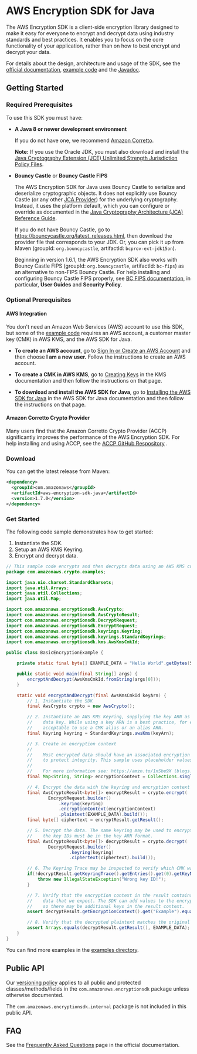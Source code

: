 # AWS Encryption SDK for Java

The AWS Encryption SDK is a client-side encryption library designed to make it easy for everyone to encrypt and decrypt data using industry standards and best practices. It enables you to focus on the core functionality of your application, rather than on how to best encrypt and decrypt your data.

For details about the design, architecture and usage of the SDK, see the [official documentation](https://docs.aws.amazon.com/encryption-sdk/latest/developer-guide/), [example code][examples] and the [Javadoc](https://aws.github.io/aws-encryption-sdk-java/javadoc/).

## Getting Started

### Required Prerequisites
To use this SDK you must have:

* **A Java 8 or newer development environment**

  If you do not have one, we recommend [Amazon Corretto](https://aws.amazon.com/corretto/).

  **Note:** If you use the Oracle JDK, you must also download and install the [Java Cryptography Extension (JCE) Unlimited Strength Jurisdiction Policy Files](http://www.oracle.com/technetwork/java/javase/downloads/jce8-download-2133166.html).

* **Bouncy Castle** or **Bouncy Castle FIPS**

  The AWS Encryption SDK for Java uses Bouncy Castle to serialize and deserialize cryptographic objects.
  It does not explicitly use Bouncy Castle (or any other [JCA Provider](https://docs.oracle.com/javase/8/docs/api/java/security/Provider.html)) for the underlying cryptography.
  Instead, it uses the platform default, which you can configure or override as documented in the
  [Java Cryptography Architecture (JCA) Reference Guide](https://docs.oracle.com/javase/9/security/java-cryptography-architecture-jca-reference-guide.htm#JSSEC-GUID-2BCFDD85-D533-4E6C-8CE9-29990DEB0190).

  If you do not have Bouncy Castle, go to https://bouncycastle.org/latest_releases.html, then download the provider file that corresponds to your JDK.
  Or, you can pick it up from Maven (groupId: `org.bouncycastle`, artifactId: `bcprov-ext-jdk15on`).

  Beginning in version 1.6.1,
  the AWS Encryption SDK also works with Bouncy Castle FIPS (groupId: `org.bouncycastle`, artifactId: `bc-fips`)
  as an alternative to non-FIPS Bouncy Castle.
  For help installing and configuring Bouncy Castle FIPS properly, see [BC FIPS documentation](https://www.bouncycastle.org/documentation.html),
  in particular, **User Guides** and **Security Policy**.

### Optional Prerequisites

#### AWS Integration
You don't need an Amazon Web Services (AWS) account to use this SDK, but some of the [example code][examples] requires an AWS account, a customer master key (CMK) in AWS KMS, and the AWS SDK for Java.

* **To create an AWS account**, go to [Sign In or Create an AWS Account](https://portal.aws.amazon.com/gp/aws/developer/registration/index.html) and then choose **I am a new user.** Follow the instructions to create an AWS account.

* **To create a CMK in AWS KMS**, go to [Creating Keys](https://docs.aws.amazon.com/kms/latest/developerguide/create-keys.html) in the KMS documentation and then follow the instructions on that page.

* **To download and install the AWS SDK for Java**, go to [Installing the AWS SDK for Java](https://docs.aws.amazon.com/AWSSdkDocsJava/latest/DeveloperGuide/java-dg-install-sdk.html) in the AWS SDK for Java documentation and then follow the instructions on that page.

#### Amazon Corretto Crypto Provider
Many users find that the Amazon Corretto Crypto Provider (ACCP) significantly improves the performance of the AWS Encryption SDK.
For help installing and using ACCP, see the [ACCP GitHub Respository](https://github.com/corretto/amazon-corretto-crypto-provider) .

### Download

You can get the latest release from Maven:

```xml
<dependency>
  <groupId>com.amazonaws</groupId>
  <artifactId>aws-encryption-sdk-java</artifactId>
  <version>1.7.0</version>
</dependency>
```

### Get Started

The following code sample demonstrates how to get started:

1. Instantiate the SDK.
2. Setup an AWS KMS Keyring.
3. Encrypt and decrypt data.

```java
// This sample code encrypts and then decrypts data using an AWS KMS customer master key (CMK).
package com.amazonaws.crypto.examples;

import java.nio.charset.StandardCharsets;
import java.util.Arrays;
import java.util.Collections;
import java.util.Map;

import com.amazonaws.encryptionsdk.AwsCrypto;
import com.amazonaws.encryptionsdk.AwsCryptoResult;
import com.amazonaws.encryptionsdk.DecryptRequest;
import com.amazonaws.encryptionsdk.EncryptRequest;
import com.amazonaws.encryptionsdk.keyrings.Keyring;
import com.amazonaws.encryptionsdk.keyrings.StandardKeyrings;
import com.amazonaws.encryptionsdk.kms.AwsKmsCmkId;

public class BasicEncryptionExample {

    private static final byte[] EXAMPLE_DATA = "Hello World".getBytes(StandardCharsets.UTF_8);

    public static void main(final String[] args) {
        encryptAndDecrypt(AwsKmsCmkId.fromString(args[0]));
    }

    static void encryptAndDecrypt(final AwsKmsCmkId keyArn) {
        // 1. Instantiate the SDK
        final AwsCrypto crypto = new AwsCrypto();

        // 2. Instantiate an AWS KMS Keyring, supplying the key ARN as the generator for generating a 
        //    data key. While using a key ARN is a best practice, for encryption operations it is also
        //    acceptable to use a CMK alias or an alias ARN.
        final Keyring keyring = StandardKeyrings.awsKms(keyArn);

        // 3. Create an encryption context
        //
        //    Most encrypted data should have an associated encryption context
        //    to protect integrity. This sample uses placeholder values.
        //
        //    For more information see: https://amzn.to/1nSbe9X (blogs.aws.amazon.com)
        final Map<String, String> encryptionContext = Collections.singletonMap("Example", "String");

        // 4. Encrypt the data with the keyring and encryption context
        final AwsCryptoResult<byte[]> encryptResult = crypto.encrypt(
                EncryptRequest.builder()
                    .keyring(keyring)
                    .encryptionContext(encryptionContext)
                    .plaintext(EXAMPLE_DATA).build());
        final byte[] ciphertext = encryptResult.getResult();

        // 5. Decrypt the data. The same keyring may be used to encrypt and decrypt, but for decryption
        //    the key IDs must be in the key ARN format.
        final AwsCryptoResult<byte[]> decryptResult = crypto.decrypt(
                DecryptRequest.builder()
                        .keyring(keyring)
                        .ciphertext(ciphertext).build());

        // 6. The Keyring Trace may be inspected to verify which CMK was used for decryption.
        if(!decryptResult.getKeyringTrace().getEntries().get(0).getKeyName().equals(keyArn.toString())) {
            throw new IllegalStateException("Wrong key ID!");
        }

        // 7. Verify that the encryption context in the result contains the
        //    data that we expect. The SDK can add values to the encryption context,
        //    so there may be additional keys in the result context.
        assert decryptResult.getEncryptionContext().get("Example").equals("String");

        // 8. Verify that the decrypted plaintext matches the original plaintext
        assert Arrays.equals(decryptResult.getResult(), EXAMPLE_DATA);
    }
}
```

You can find more examples in the [examples directory][examples].

## Public API

Our [versioning policy](./VERSIONING.rst) applies to all public and protected classes/methods/fields
in the  `com.amazonaws.encryptionsdk` package unless otherwise documented.

The `com.amazonaws.encryptionsdk.internal` package is not included in this public API.

## FAQ

See the [Frequently Asked Questions](https://docs.aws.amazon.com/encryption-sdk/latest/developer-guide/faq.html) page in the official documentation.

[examples]: https://github.com/aws/aws-encryption-sdk-java/tree/master/src/examples/java/com/amazonaws/crypto/examples
